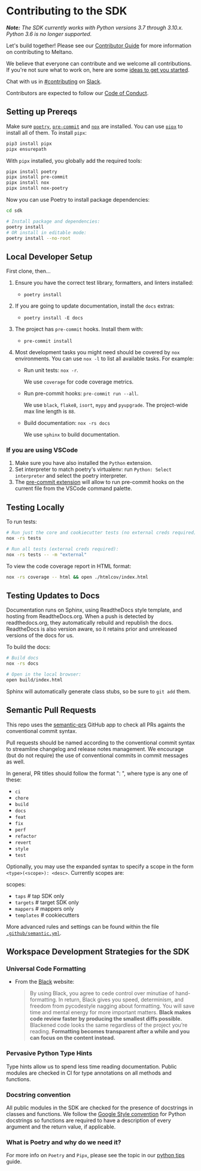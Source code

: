 # Contributing to the SDK

_**Note:** The SDK currently works with Python versions 3.7 through 3.10.x. Python 3.6 is no longer supported._

Let's build together! Please see our [Contributor Guide](https://docs.meltano.com/contribute/)
for more information on contributing to Meltano.

We believe that everyone can contribute and we welcome all contributions.
If you're not sure what to work on, here are some [ideas to get you started](https://github.com/meltano/sdk/labels/accepting%20pull%20requests).

Chat with us in [#contributing](https://meltano.slack.com/archives/C013Z450LCD) on [Slack](https://meltano.com/slack).

Contributors are expected to follow our [Code of Conduct](https://docs.meltano.com/contribute/#code-of-conduct).

## Setting up Prereqs

Make sure [`poetry`](https://python-poetry.org/docs/),
[`pre-commit`](https://pre-commit.com/) and [`nox`](https://nox.thea.codes/en/stable/)
are installed. You can use [`pipx`](https://pypa.github.io/pipx/) to install
all of them. To install `pipx`:

```bash
pip3 install pipx
pipx ensurepath
```

With `pipx` installed, you globally add the required tools:

```bash
pipx install poetry
pipx install pre-commit
pipx install nox
pipx install nox-poetry
```

Now you can use Poetry to install package dependencies:

```bash
cd sdk
```

```bash
# Install package and dependencies:
poetry install
# OR install in editable mode:
poetry install --no-root
```

## Local Developer Setup

First clone, then...

1. Ensure you have the correct test library, formatters, and linters installed:
    - `poetry install`
1. If you are going to update documentation, install the `docs` extras:
    - `poetry install -E docs`
1. The project has `pre-commit` hooks. Install them with:
    - `pre-commit install`
1. Most development tasks you might need should be covered by `nox` environments. You can use `nox -l` to list all available tasks.
For example:

    - Run unit tests: `nox -r`.

      We use `coverage` for code coverage metrics.

    - Run pre-commit hooks: `pre-commit run --all`.

      We use `black`, `flake8`, `isort`, `mypy` and `pyupgrade`. The project-wide max line length is `88`.

    - Build documentation: `nox -rs docs`

      We use `sphinx` to build documentation.

### If you are using VSCode

1. Make sure you have also installed the `Python` extension.
1. Set interpreter to match poetry's virtualenv: run
   `Python: Select interpreter` and select the poetry interpreter.
1. The [pre-commit extension](https://marketplace.visualstudio.com/items?itemName=MarkLarah.pre-commit-vscode)
will allow to run pre-commit hooks on the current file from the VSCode command palette.

## Testing Locally

To run tests:

```bash
# Run just the core and cookiecutter tests (no external creds required):
nox -rs tests

# Run all tests (external creds required):
nox -rs tests -- -m "external"
```

To view the code coverage report in HTML format:

```bash
nox -rs coverage -- html && open ./htmlcov/index.html
```

## Testing Updates to Docs

Documentation runs on Sphinx, using ReadtheDocs style template, and hosting from
ReadtheDocs.org. When a push is detected by readthedocs.org, they automatically rebuild
and republish the docs. ReadtheDocs is also version aware, so it retains prior and unreleased
versions of the docs for us.

To build the docs:

```bash
# Build docs
nox -rs docs

# Open in the local browser:
open build/index.html
```

Sphinx will automatically generate class stubs, so be sure to `git add` them.

## Semantic Pull Requests

This repo uses the [semantic-prs](https://github.com/Ezard/semantic-prs) GitHub app to check all PRs againts the conventional commit syntax.

Pull requests should be named according to the conventional commit syntax to streamline changelog and release notes management. We encourage (but do not require) the use of conventional commits in commit messages as well.

In general, PR titles should follow the format "<type>: <desc>", where type is any one of these:

- `ci`
- `chore`
- `build`
- `docs`
- `feat`
- `fix`
- `perf`
- `refactor`
- `revert`
- `style`
- `test`

Optionally, you may use the expanded syntax to specify a scope in the form `<type>(<scope>): <desc>`. Currently scopes are:

 scopes:
  - `taps`       # tap SDK only
  - `targets`    # target SDK only
  - `mappers`    # mappers only
  - `templates`  # cookiecutters

More advanced rules and settings can be found within the file [`.github/semantic.yml`](https://github.com/meltano/sdk/blob/main/.github/semantic.yml).

## Workspace Development Strategies for the SDK

### Universal Code Formatting

- From the [Black](https://black.readthedocs.io) website:
    > By using Black, you agree to cede control over minutiae of hand-formatting. In return, Black gives you speed, determinism, and freedom from pycodestyle nagging about formatting. You will save time and mental energy for more important matters. **Black makes code review faster by producing the smallest diffs possible.** Blackened code looks the same regardless of the project you’re reading. **Formatting becomes transparent after a while and you can focus on the content instead.**

### Pervasive Python Type Hints

Type hints allow us to spend less time reading documentation. Public modules are checked in CI for type annotations on all methods and functions.

### Docstring convention

All public modules in the SDK are checked for the presence of docstrings in classes and functions. We follow the [Google Style convention](https://www.sphinx-doc.org/en/master/usage/extensions/example_google.html) for Python docstrings so functions are required to have a description of every argument and the return value, if applicable.


### What is Poetry and why do we need it?

For more info on `Poetry` and `Pipx`, please see the topic in our
[python tips](python_tips.md) guide.
